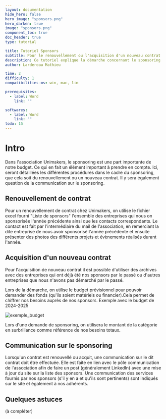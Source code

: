 ```yaml
---
layout: documentation
hide_hero: false
hero_image: "sponsors.png"
hero_darken: true
image: "sponsors.png"
component_toc: true
doc_header: true
type: tutorial

title: Tutoriel Sponsors 
subtitle: Pour le renouvellement ou l'acquisition d'un nouveau contrat 
description: Ce tutoriel explique la démarche concernant le sponsoring pour unimakers.
author: Lardereau Mathieu

time: 2
difficulty: 1
compatibilities-os: win, mac, lin

prerequisites:
  - label: Word
    link: ""

softwares: 
  - label: Word
    link: ""
todo: 15
---
```

# Intro

Dans l'association Unimakers, le sponsoring est une part importante de notre budget. Ce qui en fait un élément important à prendre en compte. Ici, seront détaillées les différentes procédures dans le cadre du sponsoring, que cela soit du renouvellement ou un nouveau contrat. Il y sera également question de la communication sur le sponsoring.

## Renouvellement de contrat

Pour un renouvellement de contrat chez Unimakers, on utilise le fichier excel fourni "Liste de sponsors" l'ensemble des entreprises qui nous on sponsorisée l'année précédente ainsi que les contacts correspondants. Le contact est fait par l'intermédiaire du mail de l'association, en remerciant la dite entreprise de nous avoir sponsorisé l'année précédente et ensuite présenter des photos des différents projets et évènements réalisés durant l'année.


## Acquisition d'un nouveau contrat

Pour l'acquisition de nouveau contrat il est possible d'utiliser des archives avec des entreprises qui ont déjà été nos sponsors par le passé ou d'autres entreprises que nous n'avons pas démarché par le passé.

Lors de la démarche, on utilise le budget prévisionnel pour pouvoir demander des fonds (qu'ils soient matériels ou financier).Cela permet de chiffrer nos besoins auprès de nos sponsors.
Exemple avec le budget de 2024-2025

![exemple_budget](exemple_budget2425.png)

Lors d'une demande de sponsoring, on utilisera le montant de la catégorie en surbrillance comme référence de nos besoins totaux.

## Communication sur le sponsoring

Lorsqu'un contrat est renouvellé ou acquit, une communication sur le dit contrat doit être effectuée. Elle est faite en lien avec le pôle communication de l'association afin de faire un post (généralement LinkedIn) avec une mise à jour du site sur la liste des sponsors.
Une communication des services fournis par nos sponsors (s'il y en a et qu'ils sont pertinents) sont indiqués sur le site et également à nos adhérents.

## Quelques astuces

(à compléter)
